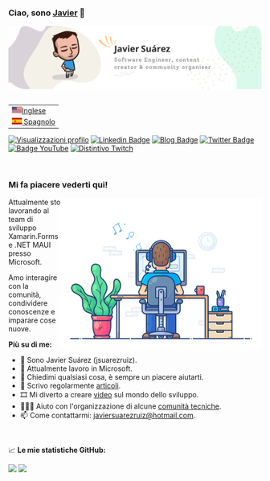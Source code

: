 ### Ciao, sono <a href="https://javiersuarezruiz.wordpress.com" target="_blank">Javier</a> 👋

![Banner](images/banner.png)

<table align="right">
  <tr><td><a href="README.md"><img src="images/usa-flag.png" height="13">Inglese</a></td></tr>
  <tr><td><a href="README-es.md"><img src="images/es-flag.png" height="13"> Spagnolo</a></td></tr>
</table>

[![Visualizzazioni profilo](https://komarev.com/ghpvc/?username=jsuarezruiz&style=flat-square)](https://github.com/jsuarezruiz)
[![Linkedin Badge](https://img.shields.io/badge/-LinkedIn-0e76a8?style=flat-square&logo=Linkedin&logoColor=white)](https://linkedin.com/in/jsuarezruiz)
[![Blog Badge](https://img.shields.io/badge/Website-3b5998?style=flat-square&logo=google-chrome&logoColor=white)](https://javiersuarezruiz.wordpress.com)
[![Twitter Badge](https://img.shields.io/badge/-Twitter-00acee?style=flat-square&logo=Twitter&logoColor=white)](https://twitter.com/jsuarezruiz)
[![Badge YouTube](https://img.shields.io/badge/-YouTube-E60101?style=flat-square&logo=YouTube&logoColor=white)](https://www.youtube.com/javiersuarezruiz)
[![Distintivo Twitch](https://img.shields.io/badge/-Twitch-5C3C96?style=flat-square&logo=Twitch&logoColor=white)](https://www.twitch.tv/jsuarezruiz)

</br>

### Mi fa piacere vederti qui!

<img align="right" alt="Gif" src="https://raw.githubusercontent.com/jsuarezruiz/jsuarezruiz/master/images/coding.gif" width="400" />

Attualmente sto lavorando al team di sviluppo Xamarin.Forms e .NET MAUI presso Microsoft.

Amo interagire con la comunità, condividere conoscenze e imparare cose nuove.

**Più su di me:**

- 👨 Sono Javier Suárez (jsuarezruiz).
- 🏢 Attualmente lavoro in Microsoft.
- 💬 Chiedimi qualsiasi cosa, è sempre un piacere aiutarti.
- 📝 Scrivo regolarmente [articoli](https://javiersuarezruiz.wordpress.com).
- 🎞️ Mi diverto a creare [video](https://www.youtube.com/javiersuarezruiz) sul mondo dello sviluppo.
- 🧑‍🤝‍🧑 Aiuto con l'organizzazione di alcune [comunità tecniche](https://www.meetup.com/SevillaDotNet).
- 📫 Come contattarmi: javiersuarezruiz@hotmail.com.

</br>

📈 **Le mie statistiche GitHub:**

<p>
   <img height="180em" src="https://github-readme-stats.vercel.app/api?username=jsuarezruiz&show_icons=true&hide_border=true&&count_private=true&include_all_commits=true" />
   <img height="180em" src="https://github-readme-stats.vercel.app/api/top-langs/?username=jsuarezruiz&show_icons=true&hide_border=true&layout=compact&langs_count=8&hide=javascript"/>
</p>